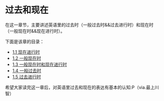 # 过去和现在

在这一章节，主要讲述英语里的过去时（一般过去时&&过去进行时）和现在时（一般现在时&&现在进行时）。

下面是该章的目录：
- [1.1 现在进行时](Present-Continuous.md)
- [1.2 一般现在时](Present-Simple.md)
- [1.3 一般现在时和现在进行时](Present-Continuous-And-Present-Simple.md)
- [1.4 一般过去时](Present-Simple.md)
- [1.5 过去进行时](Past-Continuous.md)

希望大家读完这一章后，对英语里过去和现在的表达有基本的认知:P（via.最上川智）